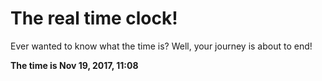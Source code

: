 # The real time clock!

Ever wanted to know what the time is? Well, your journey is about to end!

**The time is Nov 19, 2017, 11:08**